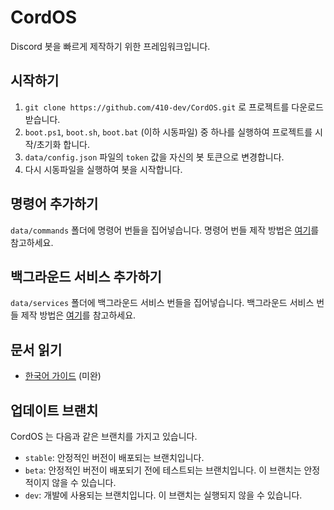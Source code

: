 # CordOS
Discord 봇을 빠르게 제작하기 위한 프레임워크입니다.

## 시작하기
1. `git clone https://github.com/410-dev/CordOS.git` 로 프로젝트를 다운로드 받습니다.
2. `boot.ps1`, `boot.sh`, `boot.bat` (이하 시동파일) 중 하나를 실행하여 프로젝트를 시작/초기화 합니다.
3. `data/config.json` 파일의 `token` 값을 자신의 봇 토큰으로 변경합니다.
4. 다시 시동파일을 실행하여 봇을 시작합니다.

## 명령어 추가하기
`data/commands` 폴더에 명령어 번들을 집어넣습니다. 명령어 번들 제작 방법은 [여기](docs/kr/developerguide/Commands.md)를 참고하세요.

## 백그라운드 서비스 추가하기
`data/services` 폴더에 백그라운드 서비스 번들을 집어넣습니다. 백그라운드 서비스 번들 제작 방법은 [여기](docs/kr/developerguide/Services.md)를 참고하세요.

## 문서 읽기
- [한국어 가이드](docs/kr/README.md) (미완)

## 업데이트 브랜치
CordOS 는 다음과 같은 브랜치를 가지고 있습니다.
- `stable`: 안정적인 버전이 배포되는 브랜치입니다.
- `beta`: 안정적인 버전이 배포되기 전에 테스트되는 브랜치입니다. 이 브랜치는 안정적이지 않을 수 있습니다.
- `dev`: 개발에 사용되는 브랜치입니다. 이 브랜치는 실행되지 않을 수 있습니다.
